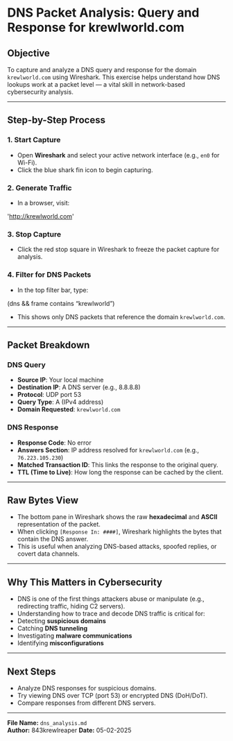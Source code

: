 # DNS Packet Analysis: Query and Response for krewlworld.com

## Objective
To capture and analyze a DNS query and response for the domain `krewlworld.com` using Wireshark. This exercise helps understand how DNS lookups work at a packet level — a vital skill in network-based cybersecurity analysis.

---

## Step-by-Step Process

### 1. Start Capture
- Open **Wireshark** and select your active network interface (e.g., `en0` for Wi-Fi).
- Click the blue shark fin icon to begin capturing.

### 2. Generate Traffic
- In a browser, visit:  

'http://krewlworld.com'

### 3. Stop Capture
- Click the red stop square in Wireshark to freeze the packet capture for analysis.

### 4. Filter for DNS Packets
- In the top filter bar, type:  

(dns && frame contains “krewlworld”)

- This shows only DNS packets that reference the domain `krewlworld.com`.

---

## Packet Breakdown

### DNS Query
- **Source IP**: Your local machine
- **Destination IP**: A DNS server (e.g., 8.8.8.8)
- **Protocol**: UDP port 53
- **Query Type**: A (IPv4 address)
- **Domain Requested**: `krewlworld.com`

### DNS Response
- **Response Code**: No error
- **Answers Section**: IP address resolved for `krewlworld.com` (e.g., `76.223.105.230`)
- **Matched Transaction ID**: This links the response to the original query.
- **TTL (Time to Live)**: How long the response can be cached by the client.

---

## Raw Bytes View
- The bottom pane in Wireshark shows the raw **hexadecimal** and **ASCII** representation of the packet.
- When clicking `[Response In: ####]`, Wireshark highlights the bytes that contain the DNS answer.
- This is useful when analyzing DNS-based attacks, spoofed replies, or covert data channels.

---

## Why This Matters in Cybersecurity
- DNS is one of the first things attackers abuse or manipulate (e.g., redirecting traffic, hiding C2 servers).
- Understanding how to trace and decode DNS traffic is critical for:
- Detecting **suspicious domains**
- Catching **DNS tunneling**
- Investigating **malware communications**
- Identifying **misconfigurations**

---

## Next Steps
- Analyze DNS responses for suspicious domains.
- Try viewing DNS over TCP (port 53) or encrypted DNS (DoH/DoT).
- Compare responses from different DNS servers.

---

**File Name:** `dns_analysis.md`  
**Author:** 843krewlreaper
**Date:** 05-02-2025
